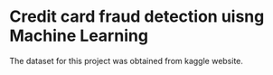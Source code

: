 # Credit card fraud detection uisng Machine Learning

The dataset for this project was obtained from kaggle website.
